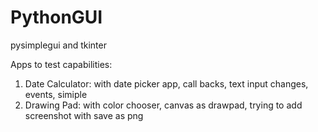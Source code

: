 # PythonGUI
pysimplegui and tkinter

Apps to test capabilities:

1. Date Calculator: with date picker app, call backs, text input changes, events, simiple
2. Drawing Pad: with color chooser, canvas as drawpad, trying to add screenshot with save as png
